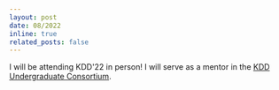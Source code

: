 ```yaml
---
layout: post
date: 08/2022
inline: true
related_posts: false
---
```

I will be attending KDD'22 in person! I will serve as a mentor in the <a href="https://kdd.org/kdd2022/cfpUG.html">KDD Undergraduate Consortium</a>.
